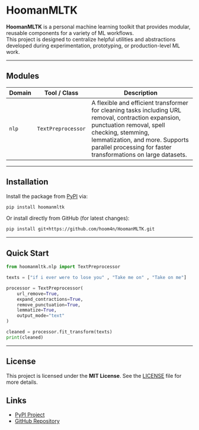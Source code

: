 # HoomanMLTK

**HoomanMLTK** is a personal machine learning toolkit that provides modular, reusable components for a variety of ML workflows.  
This project is designed to centralize helpful utilities and abstractions developed during experimentation, prototyping, or production-level ML work.

---

## Modules

| **Domain** | **Tool / Class**     | **Description** |
|------------|----------------------|-----------------|
| `nlp`      | `TextPreprocessor`   | A flexible and efficient transformer for cleaning tasks including URL removal, contraction expansion, punctuation removal, spell checking, stemming, lemmatization, and more. Supports parallel processing for faster transformations on large datasets. |

---

## Installation

Install the package from [PyPI](https://pypi.org/project/hoomanmltk/) via:

```bash
pip install hoomanmltk
````

Or install directly from GitHub (for latest changes):

```bash
pip install git+https://github.com/hoom4n/HoomanMLTK.git
```

---

## Quick Start

```python
from hoomanmltk.nlp import TextPreprocessor

texts = ["if i ever were to lose you" , "Take me on" , "Take on me"]

processor = TextPreprocessor(
    url_remove=True,
    expand_contractions=True,
    remove_punctuation=True,
    lemmatize=True,
    output_mode="text"
)

cleaned = processor.fit_transform(texts)
print(cleaned)
```


---

## License

This project is licensed under the **MIT License**.
See the [LICENSE](LICENSE) file for more details.



## Links

* [PyPI Project](https://pypi.org/project/hoomanmltk/)
* [GitHub Repository](https://github.com/hoom4n/HoomanMLTK)
